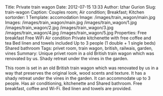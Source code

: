 Title: Private train wagon
Date: 2012-07-15 13:33
Author: Izhar Gurion
Slug: train-wagon
Caption: Couples room; Air condition; Breakfast; Kitchen
sortorder: 1
Template: accomodation
Image: /images/train_wagon/main.jpg
Images: /images/train_wagon/main.jpg
        /images/train_wagon/1.jpg
        /images/train_wagon/2.jpg
        /images/train_wagon/3.jpg
        /images/train_wagon/4.jpg
        /images/train_wagon/5.jpg
Properties: Free breakfast
            Free WiFi
            Air condition
            Private kitchenette with free coffee and tea
            Bed linen and towels included
            Up to 3 people (1 double + 1 single beds)
            Shared bathroom
Tags: privet room, train wagon, british, railwais, garden, vines
Summary: Unique privet room in a old British train wagon which was renovated by us. Shady retreat under the vines in the garden.

This room is set in an old British train wagon which was renovated by us in a way that preserves the original look, wood scents and texture.
It has a shady retreat under the vines in the garden.
It can accommodate up to 3 people. Has air conditioning, kitchenette and Shared bathroom.
Free breakfast, coffee and Wi-Fi. Bed linen and towels are provided.
